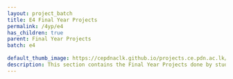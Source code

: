 ```yaml
---
layout: project_batch
title: E4 Final Year Projects
permalink: /4yp/e4
has_children: true
parent: Final Year Projects
batch: e4
    
default_thumb_image: https://cepdnaclk.github.io/projects.ce.pdn.ac.lk/data/categories/4yp/thumbnail.jpg
description: This section contains the Final Year Projects done by students as a part of CO421 & CO 425 in their final year
---
```

